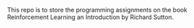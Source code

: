 This repo is to store the programming assignments on the book Reinforcement Learning an Introduction by Richard Sutton.
